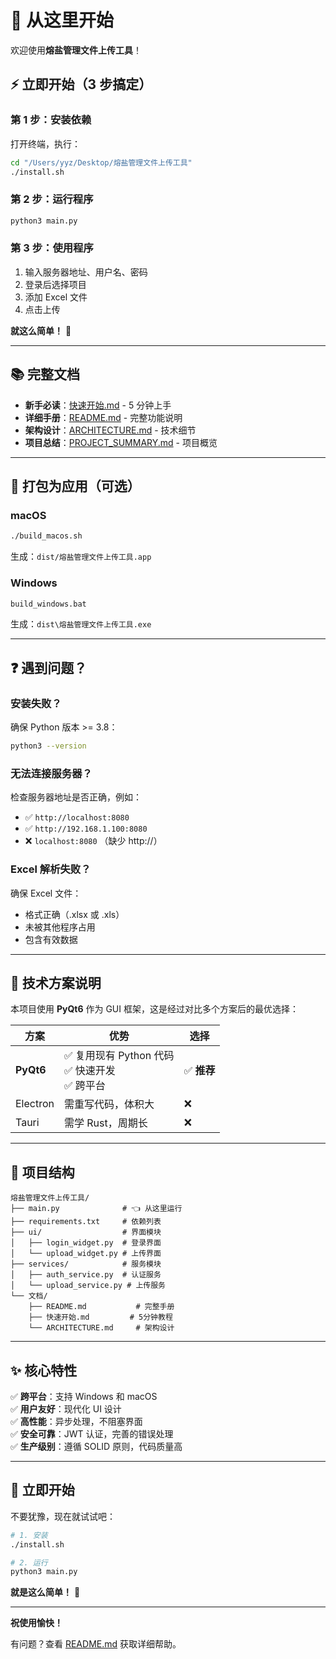 # 🎉 从这里开始

欢迎使用**熔盐管理文件上传工具**！

## ⚡ 立即开始（3 步搞定）

### 第 1 步：安装依赖

打开终端，执行：

```bash
cd "/Users/yyz/Desktop/熔盐管理文件上传工具"
./install.sh
```

### 第 2 步：运行程序

```bash
python3 main.py
```

### 第 3 步：使用程序

1. 输入服务器地址、用户名、密码
2. 登录后选择项目
3. 添加 Excel 文件
4. 点击上传

**就这么简单！** 🚀

---

## 📚 完整文档

- **新手必读**：[快速开始.md](快速开始.md) - 5 分钟上手
- **详细手册**：[README.md](README.md) - 完整功能说明
- **架构设计**：[ARCHITECTURE.md](ARCHITECTURE.md) - 技术细节
- **项目总结**：[PROJECT_SUMMARY.md](PROJECT_SUMMARY.md) - 项目概览

---

## 🔧 打包为应用（可选）

### macOS

```bash
./build_macos.sh
```

生成：`dist/熔盐管理文件上传工具.app`

### Windows

```cmd
build_windows.bat
```

生成：`dist\熔盐管理文件上传工具.exe`

---

## ❓ 遇到问题？

### 安装失败？

确保 Python 版本 >= 3.8：

```bash
python3 --version
```

### 无法连接服务器？

检查服务器地址是否正确，例如：

- ✅ `http://localhost:8080`
- ✅ `http://192.168.1.100:8080`
- ❌ `localhost:8080` （缺少 http://）

### Excel 解析失败？

确保 Excel 文件：

- 格式正确（.xlsx 或 .xls）
- 未被其他程序占用
- 包含有效数据

---

## 🎯 技术方案说明

本项目使用 **PyQt6** 作为 GUI 框架，这是经过对比多个方案后的最优选择：

| 方案      | 优势                                                | 选择        |
| --------- | --------------------------------------------------- | ----------- |
| **PyQt6** | ✅ 复用现有 Python 代码<br>✅ 快速开发<br>✅ 跨平台 | ✅ **推荐** |
| Electron  | 需重写代码，体积大                                  | ❌          |
| Tauri     | 需学 Rust，周期长                                   | ❌          |

---

## 📁 项目结构

```
熔盐管理文件上传工具/
├── main.py              # 👈 从这里运行
├── requirements.txt     # 依赖列表
├── ui/                  # 界面模块
│   ├── login_widget.py  # 登录界面
│   └── upload_widget.py # 上传界面
├── services/            # 服务模块
│   ├── auth_service.py  # 认证服务
│   └── upload_service.py # 上传服务
└── 文档/
    ├── README.md           # 完整手册
    ├── 快速开始.md         # 5分钟教程
    └── ARCHITECTURE.md     # 架构设计
```

---

## ✨ 核心特性

✅ **跨平台**：支持 Windows 和 macOS  
✅ **用户友好**：现代化 UI 设计  
✅ **高性能**：异步处理，不阻塞界面  
✅ **安全可靠**：JWT 认证，完善的错误处理  
✅ **生产级别**：遵循 SOLID 原则，代码质量高

---

## 🚀 立即开始

不要犹豫，现在就试试吧：

```bash
# 1. 安装
./install.sh

# 2. 运行
python3 main.py
```

**就是这么简单！** 🎉

---

**祝使用愉快！**

有问题？查看 [README.md](README.md) 获取详细帮助。
